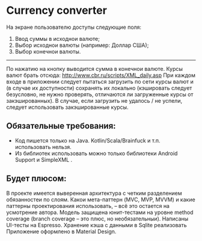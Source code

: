 # Currency converter

На экране пользователю доступы следующие поля:
1. Ввод суммы в исходнои валюте;
1. Выбор исходнои валюты (например: Доллар США);
1. Выбор конечнои валюты.
---
По нажатию на кнопку выводится сумма в конечнои валюте.
Курсы валют брать отсюда: http://www.cbr.ru/scripts/XML_daily.asp
При каждом входе в приложении следует пытаться загрузить по сети курсы валют и (в случае их доступности) сохранять их локально 
(кэшировать следует безусловно, не нужно проверять, отличаются ли загруженные курсы от закэшированных). В случае, если загрузить не 
удалось / не успели, следует использовать закэшированные курсы.


## Обязательные требования:
- Код пишется только на Java. Kotlin/Scala/Brainfuck и т.п. использовать нельзя.
- Из библиотек использовать можно только библиотеки Android Support и      SimpleXML .  


## Будет плюсом:
В проекте имеется выверенная архитектура с четким разделением  обязанностеи по слоям. Какои мета-­паттерн (MVC, MVP, MVVM) и 
какие паттерны проектирования использовать, – всё это остается на усмотрение автора.
Модель защищена юнит-­тестами на уровне method coverage (branch coverage – это плюс, но необязательныи).
Написаны UI-тесты на Espresso.
Хранение кэша с данными в  Sqlite   реализовать
Приложение оформлено в Material Design.

